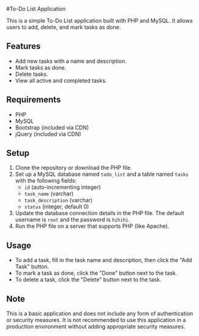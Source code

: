 #To-Do List Application

This is a simple To-Do List application built with PHP and MySQL. It allows users to add, delete, and mark tasks as done.

## Features

- Add new tasks with a name and description.
- Mark tasks as done.
- Delete tasks.
- View all active and completed tasks.

## Requirements

- PHP
- MySQL
- Bootstrap (included via CDN)
- jQuery (included via CDN)

## Setup

1. Clone the repository or download the PHP file.
2. Set up a MySQL database named `todo_list` and a table named `tasks` with the following fields:
   - `id` (auto-incrementing integer)
   - `task_name` (varchar)
   - `task_description` (varchar)
   - `status` (integer, default 0)
3. Update the database connection details in the PHP file. The default username is `root` and the password is `hihihi`.
4. Run the PHP file on a server that supports PHP (like Apache).

## Usage

- To add a task, fill in the task name and description, then click the "Add Task" button.
- To mark a task as done, click the "Done" button next to the task.
- To delete a task, click the "Delete" button next to the task.

## Note

This is a basic application and does not include any form of authentication or security measures. It is not recommended to use this application in a production environment without adding appropriate security measures.
 
 
